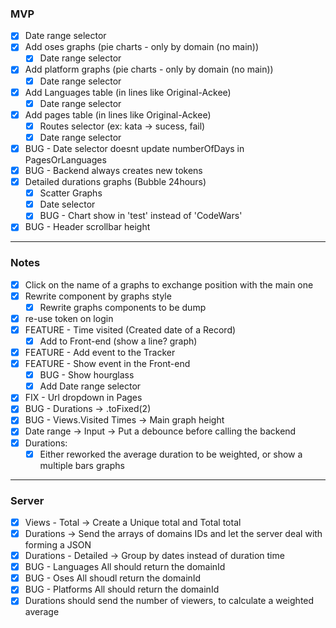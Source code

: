 ### MVP

- [x] Date range selector
- [x] Add oses graphs (pie charts - only by domain (no main))
  - [x] Date range selector
- [x] Add platform graphs (pie charts - only by domain (no main))
  - [x] Date range selector
- [x] Add Languages table (in lines like Original-Ackee)
  - [x] Date range selector
- [x] Add pages table (in lines like Original-Ackee)
  - [x] Routes selector (ex: kata -> sucess, fail)
  - [x] Date range selector
- [x] BUG - Date selector doesnt update numberOfDays in PagesOrLanguages
- [x] BUG - Backend always creates new tokens
- [x] Detailed durations graphs (Bubble 24hours)
  - [x] Scatter Graphs
  - [x] Date selector
  - [x] BUG - Chart show in 'test' instead of 'CodeWars'
- [x] BUG - Header scrollbar height

---

### Notes

- [x] Click on the name of a graphs to exchange position with the main one
- [x] Rewrite component by graphs style
  - [x] Rewrite graphs components to be dump
- [x] re-use token on login
- [x] FEATURE - Time visited (Created date of a Record)
  - [x] Add to Front-end (show a line? graph)
- [x] FEATURE - Add event to the Tracker
- [x] FEATURE - Show event in the Front-end
  - [x] BUG - Show hourglass
  - [x] Add Date range selector
- [x] FIX - Url dropdown in Pages
- [x] BUG - Durations -> .toFixed(2)
- [x] BUG - Views.Visited Times -> Main graph height
- [x] Date range -> Input -> Put a debounce before calling the backend
- [x] Durations:
  - [x] Either reworked the average duration to be weighted, or show a multiple bars graphs

---

### Server

- [x] Views - Total -> Create a Unique total and Total total
- [x] Durations -> Send the arrays of domains IDs and let the server deal with forming a JSON
- [x] Durations - Detailed -> Group by dates instead of duration time
- [x] BUG - Languages All should return the domainId
- [x] BUG - Oses All shoudl return the domainId
- [x] BUG - Platforms All should return the domainId
- [x] Durations should send the number of viewers, to calculate a weighted average
